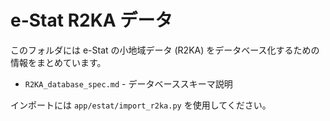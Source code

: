 # e-Stat R2KA データ

このフォルダには e-Stat の小地域データ (R2KA) をデータベース化するための情報をまとめています。

- `R2KA_database_spec.md` - データベーススキーマ説明

インポートには `app/estat/import_r2ka.py` を使用してください。
